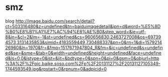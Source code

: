 # smz
blog
http://image.baidu.com/search/detail?ct=503316480&z=undefined&tn=baiduimagedetail&ipn=d&word=%E5%8D%B0%E8%B1%A1%E7%AC%94%E8%AE%B0&step_word=&ie=utf-8&in=&cl=2&lm=-1&st=undefined&cs=960656830,2463727008&os=697394573,3131435853&simid=4183559449,730488337&pn=0&rn=1&di=157921426960&ln=1970&fr=&fmq=1517671947804_R&fm=&ic=undefined&s=undefined&se=&sme=&tab=0&width=undefined&height=undefined&face=undefined&is=0,0&istype=0&ist=&jit=&bdtype=0&spn=0&pi=0&gsm=0&objurl=http%3A%2F%2Fpic.baike.soso.com%2Fp%2F20131127%2F20131127105349-1744593549.jpg&rpstart=0&rpnum=0&adpicid=0
